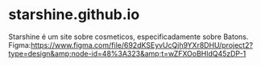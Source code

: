 # starshine.github.io
Starshine é um site sobre cosmeticos, especificadamente sobre Batons. Figma:https://www.figma.com/file/692dKSEyvUcQjh9YXr8DHU/project2?type=design&amp;node-id=48%3A323&amp;t=wZFXOoBHldQ45zDP-1
